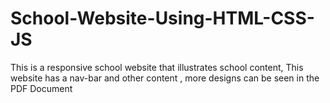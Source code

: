 # School-Website-Using-HTML-CSS-JS
This is a responsive school website that illustrates school content, 
This website has a nav-bar and other content , more designs can be seen in the PDF Document
